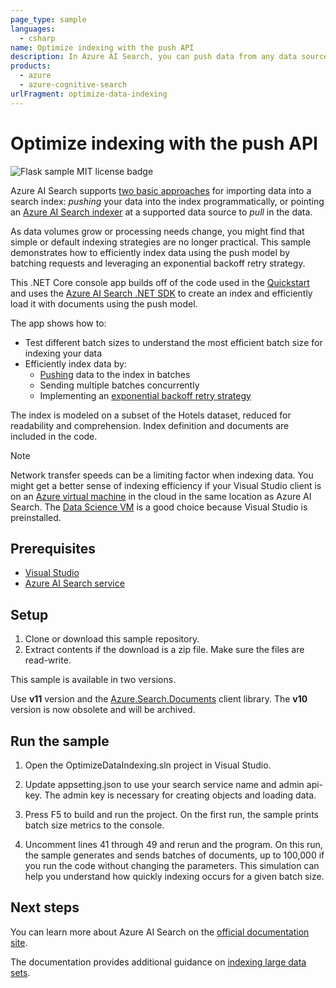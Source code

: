 ```yaml
---
page_type: sample
languages:
  - csharp
name: Optimize indexing with the push API
description: In Azure AI Search, you can push data from any data source to an index. In this C# sample, learn how to index more efficiently.
products:
  - azure
  - azure-cognitive-search
urlFragment: optimize-data-indexing
---
```


# Optimize indexing with the push API

![Flask sample MIT license badge](https://img.shields.io/badge/license-MIT-green.svg)

Azure AI Search supports [two basic approaches](https://docs.microsoft.com/azure/search/search-what-is-data-import) for importing data into a search index: *pushing* your data into the index programmatically, or pointing an [Azure AI Search indexer](https://docs.microsoft.com/azure/search/search-indexer-overview) at a supported data source to *pull* in the data.

As data volumes grow or processing needs change, you might find that simple or default indexing strategies are no longer practical. This sample demonstrates how to efficiently index data using the push model by batching requests and leveraging an exponential backoff retry strategy.

This .NET Core console app builds off of the code used in the [Quickstart](https://docs.microsoft.com/azure/search/search-get-started-dotnet) and uses the [Azure AI Search .NET SDK](https://docs.microsoft.com/dotnet/api/?term=microsoft.azure.search) to create an index and efficiently load it with documents using the push model.

The app shows how to:

- Test different batch sizes to understand the most efficient batch size for indexing your data
- Efficiently index data by:
  - [Pushing](https://docs.microsoft.com/azure/search/search-what-is-data-import#pushing-data-to-an-index) data to the index in batches
  - Sending multiple batches concurrently
  - Implementing an [exponential backoff retry strategy](https://docs.microsoft.com/dotnet/architecture/microservices/implement-resilient-applications/implement-retries-exponential-backoff)

The index is modeled on a subset of the Hotels dataset, reduced for readability and comprehension. Index definition and documents are included in the code.

> [!NOTE]
> Network transfer speeds can be a limiting factor when indexing data. You might get a better sense of indexing efficiency if your Visual Studio client is on an [Azure virtual machine](https://azure.microsoft.com/services/virtual-machines/) in the cloud in the same location as Azure AI Search. The [Data Science VM](https://azure.microsoft.com/services/virtual-machines/data-science-virtual-machines/) is a good choice because Visual Studio is preinstalled.

## Prerequisites

- [Visual Studio](https://visualstudio.microsoft.com/downloads/)
- [Azure AI Search service](https://docs.microsoft.com/azure/search/search-create-service-portal)

## Setup

1. Clone or download this sample repository.
1. Extract contents if the download is a zip file. Make sure the files are read-write.

This sample is available in two versions.

Use **v11** version and the [Azure.Search.Documents](https://docs.microsoft.com/dotnet/api/overview/azure/search.documents-readme) client library. The **v10** version is now obsolete and will be archived.

## Run the sample

1. Open the OptimizeDataIndexing.sln project in Visual Studio.

1. Update appsetting.json to use your search service name and admin api-key. The admin key is necessary for creating objects and loading data.

1. Press F5 to build and run the project. On the first run, the sample prints batch size metrics to the console.

1. Uncomment lines 41 through 49 and rerun and the program. On this run, the sample generates and sends batches of documents, up to 100,000 if you run the code without changing the parameters. This simulation can help you understand how quickly indexing occurs for a given batch size.

## Next steps

You can learn more about Azure AI Search on the [official documentation site](https://docs.microsoft.com/azure/search).

The documentation provides additional guidance on [indexing large data sets](https://docs.microsoft.com/azure/search/search-howto-large-index).
